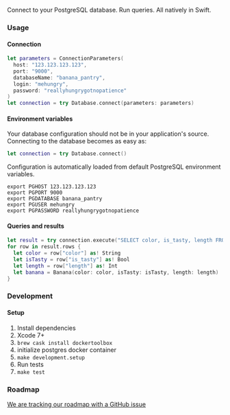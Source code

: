 Connect to your PostgreSQL database. Run queries. All natively in Swift.

### Usage

#### Connection

```swift
let parameters = ConnectionParameters(
  host: "123.123.123.123",
  port: "9000",
  databaseName: "banana_pantry",
  login: "mehungry",
  password: "reallyhungrygotnopatience"
)
let connection = try Database.connect(parameters: parameters)
```

#### Environment variables

Your database configuration should not be in your application's source. Connecting to the database becomes as easy as:

```swift
let connection = try Database.connect()
```

Configuration is automatically loaded from default PostgreSQL environment variables.

```shell
export PGHOST 123.123.123.123
export PGPORT 9000
export PGDATABASE banana_pantry
export PGUSER mehungry
export PGPASSWORD reallyhungrygotnopatience
```

#### Queries and results

```swift
let result = try connection.execute("SELECT color, is_tasty, length FROM bananas")
for row in result.rows {
  let color = row["color"] as! String
  let isTasty = row["is_tasty"] as! Bool
  let length = row["length"] as! Int
  let banana = Banana(color: color, isTasty: isTasty, length: length)
}
```

### Development

#### Setup
1. Install dependencies
  1. Xcode 7+
  1. `brew cask install dockertoolbox`
1. initialize postgres docker container
  1. `make development.setup`
1. Run tests
  1. `make test`

### Roadmap

[We are tracking our roadmap with a GitHub issue](https://github.com/stepanhruda/Elephant/issues/5)
